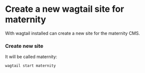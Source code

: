# Create a new wagtail site for maternity
With wagtail installed can create a new site for the maternity CMS.
### Create new site
It will be called maternity:
```
wagtail start maternity
```
